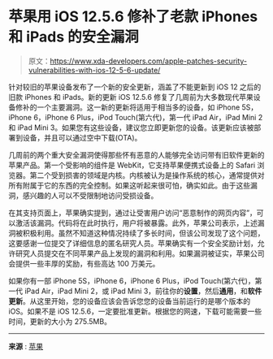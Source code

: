 # 苹果用 iOS 12.5.6 修补了老款 iPhones 和 iPads 的安全漏洞

> 原文：<https://www.xda-developers.com/apple-patches-security-vulnerabilities-with-ios-12-5-6-update/>

针对较旧的苹果设备发布了一个新的安全更新，涵盖了不能更新到 iOS 12 之后的旧款 iPhones 和 iPads。新的更新 iOS 12.5.6 修复了几周前为大多数现代苹果设备修补的一个主要漏洞。这一新的更新将适用于相当多的设备，如 iPhone 5S，iPhone 6，iPhone 6 Plus，iPod Touch(第六代)，第一代 iPad Air，iPad Mini 2 和 iPad Mini 3。如果您有这些设备，建议您立即更新您的设备。该更新应该被部署到设备，并且可以通过空中下载(OTA)。

几周前的两个重大安全漏洞使得那些怀有恶意的人能够完全访问带有旧软件更新的苹果产品。第一个受影响的组件是 WebKit，它支持苹果便携式设备上的 Safari 浏览器。第二个受到损害的领域是内核。内核被认为是操作系统的核心，通常提供对所有附属于它的东西的完全控制。如果这听起来很可怕，确实如此。由于这些漏洞，感兴趣的人可以不受限制地访问受损设备。

在其支持页面上，苹果确实提到，通过让受害用户访问“恶意制作的网页内容”，可以激活该漏洞。代码将在此时执行，用户将被暴露。此外，苹果公司表示，上述漏洞被积极利用。虽然不知道这种情况持续了多长时间，但该公司发现了这个问题，这要感谢一位提交了详细信息的匿名研究人员。苹果确实有一个安全奖励计划，允许研究人员提交在不同苹果产品上发现的漏洞和利用。如果漏洞被证实，苹果公司会提供一些丰厚的奖励，有些高达 100 万美元。

如果你有一部 iPhone 5S，iPhone 6，iPhone 6 Plus，iPod Touch(第六代)，第一代 iPad Air，iPad Mini 2，或 iPad Mini 3，前往你的**设置**，然后**通用**，和**软件更新**。从这里开始，您的设备应该会告诉您您的设备当前运行的是哪个版本的 iOS。如果不是 iOS 12.5.6，一定要批准更新。根据您的网速，下载可能需要一些时间，更新的大小为 275.5MB。

* * *

**来源** : [苹果](https://support.apple.com/en-us/HT213428)
